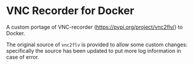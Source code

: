 # VNC Recorder for Docker

A custom portage of VNC-recorder (https://pypi.org/project/vnc2flv/) to Docker.

The original source of `vnc2flv` is provided to allow some custom changes: specifically the source has been updated to put more log information in case of error.
